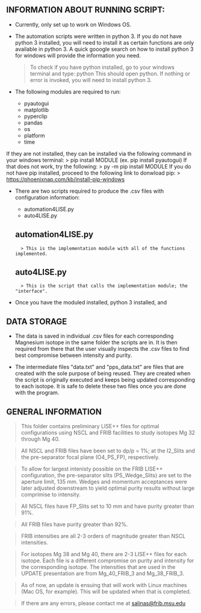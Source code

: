 INFORMATION ABOUT RUNNING SCRIPT:
----------------------------------

* Currently, only set up to work on Windows OS.

* The automation scripts were written in python 3. If you do not have python 3 installed, you will need to install it as
certain functions are only available in python 3. A quick gooogle search on how to install python 3 for windows will provide 
the information you need.
	> To check if you have python installed, go to your windows terminal and type:
		python 
	> This should open python. If nothing or error is invoked, you will need to install python 3. 

* The following modules are required to run:

	- pyautogui 
	- matplotlib 
	- pyperclip
	- pandas
	- os 
	- platform 
	- time 

 If they are not installed, they can be installed via the following command in 
 your windows terminal:
 	> pip install MODULE (ex. pip install pyautogui)
 If that does not work, try the following:
 	 > py -m pip install MODULE 
 If you do not have pip installed, proceed to the following link to donwload pip:
	 > https://phoenixnap.com/kb/install-pip-windows

* There are two scripts required to produce the .csv files with configuration information: 
	- automation4LISE.py 
	- auto4LISE.py 
	
	automation4LISE.py
	------------------
		> This is the implementation module with all of the functions implemented. 
	auto4LISE.py 
	------------
		> This is the script that calls the implementation module; the "interface".
		
* Once you have the moduled installed, python 3 installed, and 

DATA STORAGE 
------------

* The data is saved in individual .csv files for each corresponding Magnesium isotope in the same folder the scripts are in.
 It is then required from there that the user visually inspects the .csv files to find best compromise between intensity and purity.

* The intermediate files "data.txt" and "pps_data.txt" are files that are created with the sole purpose of being reused. They are 
created when the script is originally executed and keeps being updated corresponding to each isotope. It is safe to delete these 
two files once you are done with the program. 

GENERAL INFORMATION
-------------------

> This folder contains preliminary LISE++ files for optimal configurations using NSCL and FRIB facilities
to study isotopes Mg 32 through Mg 40. 

> All NSCL and FRIB files have been set to dp/p = 1%; at the I2_Slits and the pre-separator focal
plane (O4_PS_FP), respectively.

> To allow for largest intenisty possible on the FRIB LISE++ configuration, the pre-separator 
slits (PS_Wedge_Slits) are set to the aperture limit, 135 mm. Wedges and momentum acceptances were 
later adjusted downstream to yield optimal purity results without large comprimise to intensity.

> All NSCL files have FP_Slits set to 10 mm and have purity greater than 91%.

> All FRIB files have purity greater than 92%. 

> FRIB intensities are all 2-3 orders of magnitude greater than NSCL intensities.  

> For isotopes Mg 38 and Mg 40, there are 2-3 LISE++ files for each isotope. Each file is a 
different compromise on purity and intensity for the corresponding isotope. The intensities 
that are used in the UPDATE presentation are from Mg_40_FRIB_3 and Mg_38_FRIB_3. 

> As of now, an update is ensuing that will work with Linux machines (Mac OS, for example). This will be updated when that is completed. 

> If there are any errors, please contact me at salinas@frib.msu.edu
 

